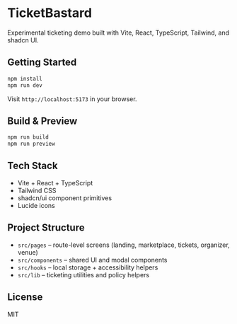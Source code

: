 # TicketBastard

Experimental ticketing demo built with Vite, React, TypeScript, Tailwind, and shadcn UI.

## Getting Started

```bash
npm install
npm run dev
```

Visit `http://localhost:5173` in your browser.

## Build & Preview

```bash
npm run build
npm run preview
```

## Tech Stack

- Vite + React + TypeScript
- Tailwind CSS
- shadcn/ui component primitives
- Lucide icons

## Project Structure

- `src/pages` – route-level screens (landing, marketplace, tickets, organizer, venue)
- `src/components` – shared UI and modal components
- `src/hooks` – local storage + accessibility helpers
- `src/lib` – ticketing utilities and policy helpers

## License

MIT
